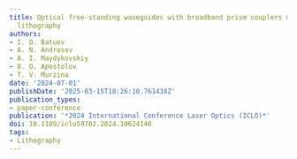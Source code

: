 ```yaml
---
title: Optical free-standing waveguides with broadband prism couplers made by two-photon
  lithography
authors:
- I. O. Batuev
- A. N. Androsov
- A. I. Maydykovskiy
- D. O. Apostolov
- T. V. Murzina
date: '2024-07-01'
publishDate: '2025-03-15T18:26:10.761438Z'
publication_types:
- paper-conference
publication: '*2024 International Conference Laser Optics (ICLO)*'
doi: 10.1109/iclo59702.2024.10624140
tags:
- Lithography
---
```

